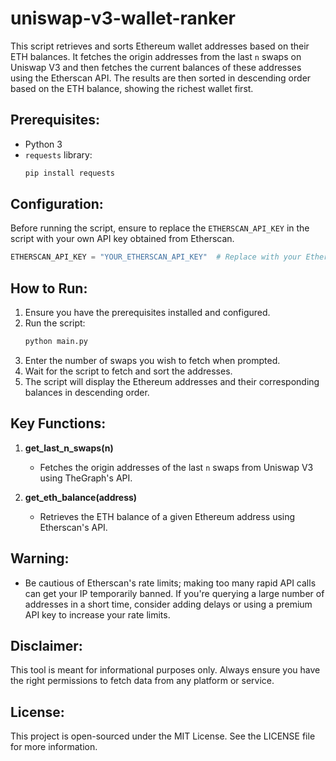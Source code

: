 # uniswap-v3-wallet-ranker

This script retrieves and sorts Ethereum wallet addresses based on their ETH balances. It fetches the origin addresses from the last `n` swaps on Uniswap V3 and then fetches the current balances of these addresses using the Etherscan API. The results are then sorted in descending order based on the ETH balance, showing the richest wallet first.

## Prerequisites:

- Python 3
- `requests` library:
  ```bash
  pip install requests
  ```

## Configuration:

Before running the script, ensure to replace the `ETHERSCAN_API_KEY` in the script with your own API key obtained from Etherscan.

```python
ETHERSCAN_API_KEY = "YOUR_ETHERSCAN_API_KEY"  # Replace with your Etherscan API Key
```

## How to Run:

1. Ensure you have the prerequisites installed and configured.
2. Run the script:
   ```bash
   python main.py
   ```
3. Enter the number of swaps you wish to fetch when prompted.
4. Wait for the script to fetch and sort the addresses.
5. The script will display the Ethereum addresses and their corresponding balances in descending order.

## Key Functions:

1. **get_last_n_swaps(n)**
   - Fetches the origin addresses of the last `n` swaps from Uniswap V3 using TheGraph's API.
  
2. **get_eth_balance(address)**
   - Retrieves the ETH balance of a given Ethereum address using Etherscan's API.

## Warning:

- Be cautious of Etherscan's rate limits; making too many rapid API calls can get your IP temporarily banned. If you're querying a large number of addresses in a short time, consider adding delays or using a premium API key to increase your rate limits.

## Disclaimer:

This tool is meant for informational purposes only. Always ensure you have the right permissions to fetch data from any platform or service.

## License:

This project is open-sourced under the MIT License. See the LICENSE file for more information. 

